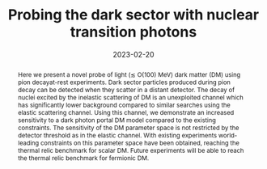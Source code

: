 ---
title: "Probing the dark sector with nuclear transition photons"
collection: publications
permalink: /publication/2023-dark-photon
date: 2023-02-20
# link: 'https://journals.aps.org/prd/abstract/10.1103/PhysRevD.107.095010'
arxiv: 'https://arxiv.org/abs/2302.10250'
inspirehep: 'https://inspirehep.net/literature/2635065'
citation: 'Bhaskar Dutta, <strong>Wei-Chih Huang</strong>, Jayden L. Newstead. <i>In Review</i>'
abstract: 'Here we present a novel probe of light (≲ O(100) MeV) dark matter (DM) using pion decayat-rest experiments. Dark sector particles produced during pion decay can be detected when they scatter in a distant detector. The decay of nuclei excited by the inelastic scattering of DM is an unexploited channel which has significantly lower background compared to similar searches using
the elastic scattering channel. Using this channel, we demonstrate an increased sensitivity to a dark photon portal DM model compared to the existing constraints. The sensitivity of the DM parameter space is not restricted by the detector threshold as in the elastic channel. With existing experiments world-leading constraints on this parameter space have been obtained, reaching the thermal relic benchmark for scalar DM. Future experiments will be able to reach the thermal relic benchmark for
fermionic DM.'
---